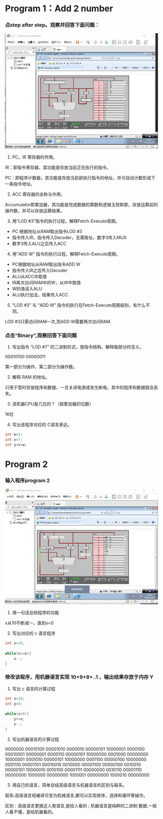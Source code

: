 # Program 1：Add 2 number

### 点step after step。观察并回答下面问题：

![](images\lab071.png)

1. PC，IR 寄存器的作用。

IR：即指令寄存器，其功能是存放当前正在执行的指令。

PC：即程序计数器，其功能是存放当前欲执行指令的地址，并可自动计数形成下一条指令地址。

2. ACC 寄存器的全称与作用。

Accumulator即累加器，其功能是完成数据的算数和逻辑玉努斯那，存放运算前的操作数，并可以存放运算结果。


3. 用“LOD #3”指令的执行过程，解释Fetch-Execute周期。

* PC 根据地址从RAM取出指令LOD #3 
* 指令传入IR，指令传入Decoder，无需取址，数字3传入MUX 
* 数字3传入ALU之后传入ACC

4. 用“ADD W” 指令的执行过程，解释Fetch-Execute周期。

* PC根据地址从RAM取出指令ADD W 
* 指令传入IR之后传入Decoder 
* ALU从ACC中取值 
* IR再次访问RAM中的W，从W中取值 
* W的值读入ALU 
* ALU执行加法，结果传入ACC

5. “LOD #3” 与 “ADD W” 指令的执行在Fetch-Execute周期级别，有什么不同。

LOD #3只需访问RAM一次,而ADD W需要两次访问RAM.

### 点击“Binary”,观察回答下面问题

1. 写出指令 “LOD #7” 的二进制形式，按指令结构，解释每部分的含义。

00010100 00000011

第一部分为操作，第二部分为操作数。

2. 解释 RAM 的地址。

只用于暂时存放程序和数据，一旦关闭电源或发生断电，其中的程序和数据就会丢失。

3. 该机器CPU是几位的？（按累加器的位数）

16位

4. 写出该程序对应的 C语言表达。

```c
int w=3;
int x=7;
int y=x+w;
```

# Program 2

### 输入程序program 2

![](images\lab072.png)

1. 用一句话总结程序的功能

x从10不断减一，直到x<0

2. 写出对应的 c 语言程序

```c
int x=10;

while(x>=o){
    x--;
}
```

### 修改该程序，用机器语言实现 10+9+8+..1 ，输出结果存放于内存 Y

1. 写出 c 语言的计算过程

```c
int x=10;
int y=0;

while(x>0){
    y+=x;
    x--;
}
```
2. 写出机器语言的计算过程

0000000 00010100 00001010 
0000010 00000101 10000001 
0000100 00010001 00000001 
0000110 00000101 10000000 
0001000 00000000 10000001 
0001010 00000101 10000000 
0001100 00000100 10000000 
0001110 00001101 00010010 
0010000 00001100 00000100 
0010010 00000101 10000010 
0010100 00001111 00000000 
0010110 00001110 00000000 
1000000 00000000 
1000001 00000000 
1000010 00000000 

3. 用自己的语言，简单总结高级语言与机器语言的区别与联系。

联系:高级语言经编译可变为机械语言,都可以实现排序，选择和循环等操作。 

区别：高级语言更接近人类语言,是给人看的 ; 机器语言是纯粹的二进制 
数据,一般人看不懂，是给机器看的。
